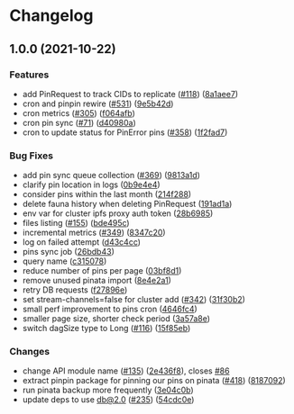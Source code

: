 # Changelog

## 1.0.0 (2021-10-22)


### Features

* add PinRequest to track CIDs to replicate ([#118](https://www.github.com/web3-storage/web3.storage/issues/118)) ([8a1aee7](https://www.github.com/web3-storage/web3.storage/commit/8a1aee7c1e03e5be70661e2a253ebe1bf2666aba))
* cron and pinpin rewire ([#531](https://www.github.com/web3-storage/web3.storage/issues/531)) ([9e5b42d](https://www.github.com/web3-storage/web3.storage/commit/9e5b42dc6d33bf3cf017034474981812370b366e))
* cron metrics ([#305](https://www.github.com/web3-storage/web3.storage/issues/305)) ([f064afb](https://www.github.com/web3-storage/web3.storage/commit/f064afb83776e14d6a66f1bde5884a9d57013794))
* cron pin sync ([#71](https://www.github.com/web3-storage/web3.storage/issues/71)) ([d40980a](https://www.github.com/web3-storage/web3.storage/commit/d40980aa8c20c68d209f6c1d00f9dbf93d192895))
* cron to update status for PinError pins ([#358](https://www.github.com/web3-storage/web3.storage/issues/358)) ([1f2fad7](https://www.github.com/web3-storage/web3.storage/commit/1f2fad7380cba7cc9520a5824aef76a8d2bf6696))


### Bug Fixes

* add pin sync queue collection ([#369](https://www.github.com/web3-storage/web3.storage/issues/369)) ([9813a1d](https://www.github.com/web3-storage/web3.storage/commit/9813a1d8cf4b96a7aa44ddbfd25502699c6601f5))
* clarify pin location in logs ([0b9e4e4](https://www.github.com/web3-storage/web3.storage/commit/0b9e4e400262a7c95b1a0fcf7462d6ec993b8823))
* consider pins within the last month ([214f288](https://www.github.com/web3-storage/web3.storage/commit/214f288d499b362b67e5a2eeb652e583290da620))
* delete fauna history when deleting PinRequest ([191ad1a](https://www.github.com/web3-storage/web3.storage/commit/191ad1a78a3f02f4633d8783206251754dec272d))
* env var for cluster ipfs proxy auth token ([28b6985](https://www.github.com/web3-storage/web3.storage/commit/28b69853b658c37f5da833c327446d0a50ffa0e7))
* files listing ([#155](https://www.github.com/web3-storage/web3.storage/issues/155)) ([bde495c](https://www.github.com/web3-storage/web3.storage/commit/bde495c334874c742d09f3224854324ebaa24e38))
* incremental metrics ([#349](https://www.github.com/web3-storage/web3.storage/issues/349)) ([8347c20](https://www.github.com/web3-storage/web3.storage/commit/8347c20ed4a34c983d4d815b41c06fb849fff279))
* log on failed attempt ([d43c4cc](https://www.github.com/web3-storage/web3.storage/commit/d43c4ccc011c72e24ef89f0352d840451f6c57e8))
* pins sync job ([26bdb43](https://www.github.com/web3-storage/web3.storage/commit/26bdb431ea72b0eac1149907e276e4f345a43516))
* query name ([c315078](https://www.github.com/web3-storage/web3.storage/commit/c315078fd7424033972334c281eddf123dc4f620))
* reduce number of pins per page ([03bf8d1](https://www.github.com/web3-storage/web3.storage/commit/03bf8d1687fe7b51c878ca92ca0361e4999b4883))
* remove unused pinata import ([8e4e2a1](https://www.github.com/web3-storage/web3.storage/commit/8e4e2a1ebb7ba9a0c538584b672e0a3a75e26621))
* retry DB requests ([f27896e](https://www.github.com/web3-storage/web3.storage/commit/f27896e7f79470dcc18c10024c9c1cf873d22f21))
* set stream-channels=false for cluster add ([#342](https://www.github.com/web3-storage/web3.storage/issues/342)) ([31f30b2](https://www.github.com/web3-storage/web3.storage/commit/31f30b293071cb6915a04117d004c2a0f7e2fccf))
* small perf improvement to pins cron ([4646fc4](https://www.github.com/web3-storage/web3.storage/commit/4646fc4ca654600de362fb5192c555c0168ea98e))
* smaller page size, shorter check period ([3a57a8e](https://www.github.com/web3-storage/web3.storage/commit/3a57a8e33dc16713f560dea35120bee66399512e))
* switch dagSize type to Long ([#116](https://www.github.com/web3-storage/web3.storage/issues/116)) ([15f85eb](https://www.github.com/web3-storage/web3.storage/commit/15f85eb3bbf090ee4bfce5138eb7b963991956e5))


### Changes

* change API module name ([#135](https://www.github.com/web3-storage/web3.storage/issues/135)) ([2e436f8](https://www.github.com/web3-storage/web3.storage/commit/2e436f8596af53643ffba00749d35fa85eeea021)), closes [#86](https://www.github.com/web3-storage/web3.storage/issues/86)
* extract pinpin package for pinning our pins on pinata ([#418](https://www.github.com/web3-storage/web3.storage/issues/418)) ([8187092](https://www.github.com/web3-storage/web3.storage/commit/818709279bc492c6d63071a4f46b4dbe006ca3b2))
* run pinata backup more frequently ([3e04c0b](https://www.github.com/web3-storage/web3.storage/commit/3e04c0b916ad7e51409d1d9bc3ed0771b7f0d700))
* update deps to use db@2.0 ([#235](https://www.github.com/web3-storage/web3.storage/issues/235)) ([54cdc0e](https://www.github.com/web3-storage/web3.storage/commit/54cdc0ee1c5c4021eb240fd8879182fd5be56446))
